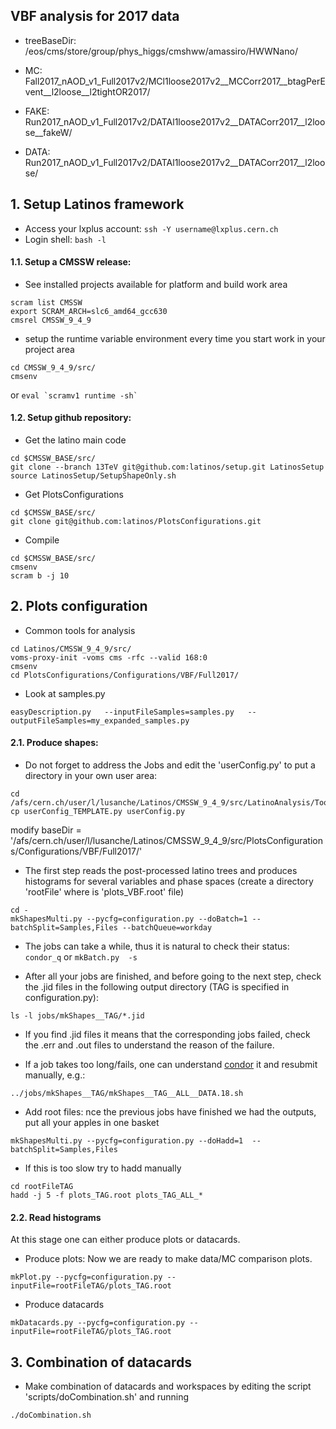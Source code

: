 ## VBF analysis for 2017 data

- treeBaseDir: /eos/cms/store/group/phys_higgs/cmshww/amassiro/HWWNano/

- MC:   Fall2017_nAOD_v1_Full2017v2/MCl1loose2017v2__MCCorr2017__btagPerEvent__l2loose__l2tightOR2017/
- FAKE: Run2017_nAOD_v1_Full2017v2/DATAl1loose2017v2__DATACorr2017__l2loose__fakeW/
- DATA: Run2017_nAOD_v1_Full2017v2/DATAl1loose2017v2__DATACorr2017__l2loose/

## 1. Setup Latinos framework

- Access your lxplus account: ```ssh -Y username@lxplus.cern.ch```
- Login shell: ```bash -l```

#### 1.1. Setup a CMSSW release:

- See installed projects available for platform and build work area
```
scram list CMSSW
export SCRAM_ARCH=slc6_amd64_gcc630
cmsrel CMSSW_9_4_9
```
- setup the runtime variable environment every time you start work in your project area
```
cd CMSSW_9_4_9/src/
cmsenv
```
or ```eval `scramv1 runtime -sh` ```

#### 1.2. Setup github repository:

- Get the latino main code
```
cd $CMSSW_BASE/src/
git clone --branch 13TeV git@github.com:latinos/setup.git LatinosSetup
source LatinosSetup/SetupShapeOnly.sh
```
- Get PlotsConfigurations
```
cd $CMSSW_BASE/src/
git clone git@github.com:latinos/PlotsConfigurations.git
```
- Compile
```
cd $CMSSW_BASE/src/
cmsenv
scram b -j 10
```

## 2. Plots configuration

- Common tools for analysis
```
cd Latinos/CMSSW_9_4_9/src/
voms-proxy-init -voms cms -rfc --valid 168:0
cmsenv
cd PlotsConfigurations/Configurations/VBF/Full2017/
```
- Look at samples.py 
```
easyDescription.py   --inputFileSamples=samples.py   --outputFileSamples=my_expanded_samples.py
```

#### 2.1. Produce shapes:

- Do not forget to address the Jobs and edit the 'userConfig.py' to put a directory in your own user area:
```
cd /afs/cern.ch/user/l/lusanche/Latinos/CMSSW_9_4_9/src/LatinoAnalysis/Tools/python/
cp userConfig_TEMPLATE.py userConfig.py
```
 modify baseDir = '/afs/cern.ch/user/l/lusanche/Latinos/CMSSW_9_4_9/src/PlotsConfigurations/Configurations/VBF/Full2017/'
 
- The first step reads the post-processed latino trees and produces histograms for several variables and phase spaces (create a directory 'rootFile' where is 'plots_VBF.root' file)
```
cd -
mkShapesMulti.py --pycfg=configuration.py --doBatch=1 --batchSplit=Samples,Files --batchQueue=workday
```
- The jobs can take a while, thus it is natural to check their status: ```condor_q``` or ```mkBatch.py  -s```

- After all your jobs are finished, and before going to the next step, check the .jid files in the following output directory (TAG is specified in configuration.py):
```
ls -l jobs/mkShapes__TAG/*.jid
```
- If you find .jid files it means that the corresponding jobs failed, check the .err and .out files to understand the reason of the failure.

- If a job takes too long/fails, one can understand [condor](http://batchdocs.web.cern.ch/batchdocs/local/quick.html) it and resubmit manually, e.g.:
```
../jobs/mkShapes__TAG/mkShapes__TAG__ALL__DATA.18.sh
```

- Add root files: nce the previous jobs have finished we had the outputs, put all your apples in one basket
```
mkShapesMulti.py --pycfg=configuration.py --doHadd=1  --batchSplit=Samples,Files
```

- If this is too slow try to hadd manually
```
cd rootFileTAG
hadd -j 5 -f plots_TAG.root plots_TAG_ALL_*
```

#### 2.2.  Read histograms

At this stage one can either produce plots or datacards.

- Produce plots: Now we are ready to make data/MC comparison plots.
```
mkPlot.py --pycfg=configuration.py --inputFile=rootFileTAG/plots_TAG.root
```
- Produce datacards
```
mkDatacards.py --pycfg=configuration.py --inputFile=rootFileTAG/plots_TAG.root
```
## 3. Combination of datacards

- Make combination of datacards and workspaces by editing the script 'scripts/doCombination.sh' and running
```
./doCombination.sh
```
